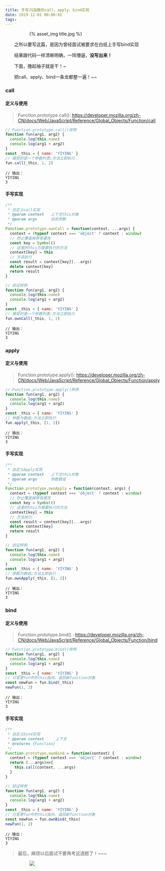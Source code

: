```yaml
---
title: 手写JS函数的call、apply、bind实现
date: 2019-12-01 00:00:02
tags:
---
```


<div style="width:70%;margin:auto">
{% asset_img title.jpg %}
</div>

&emsp;&emsp;之所以要写这篇，是因为曾经面试被要求在白纸上手写bind实现

&emsp;&emsp;结果跟代码一样清晰明确，一阵懵逼，**没写出来！**

&emsp;&emsp;下面，撸起袖子就是干！~

&emsp;&emsp;把call、apply、bind一条龙都整一遍！~~

### call

#### 定义与使用

> Function.prototype.call(): https://developer.mozilla.org/zh-CN/docs/Web/JavaScript/Reference/Global_Objects/Function/call

```javascript
// Function.prototype.call()样例
function fun(arg1, arg2) {
  console.log(this.name)
  console.log(arg1 + arg2)
}
const _this = { name: 'YIYING' }
// 接受的是一个参数列表;方法立即执行
fun.call(_this, 1, 2)
```
```shell
// 输出：
YIYING
3
```

#### 手写实现

```javascript
/**
 * 自定义call实现
 * @param context   上下文this对象
 * @param args      动态参数
 */
Function.prototype.ownCall = function(context, ...args) {
  context = (typeof context === 'object' ? context : window)
  // 防止覆盖掉原有属性
  const key = Symbol()
  // 这里的this为需要执行的方法
  context[key] = this
  // 方法执行
  const result = context[key](...args)
  delete context[key]
  return result
}
```

```javascript
// 验证样例
function fun(arg1, arg2) {
  console.log(this.name)
  console.log(arg1 + arg2)
}
const _this = { name: 'YIYING' }
// 接受的是一个参数列表;方法立即执行
fun.ownCall(_this, 1, 2)
```

```shell
// 输出：
YIYING
3
```


### apply

#### 定义与使用

> Function.prototype.apply(): https://developer.mozilla.org/zh-CN/docs/Web/JavaScript/Reference/Global_Objects/Function/apply

```javascript
// Function.prototype.apply()样例
function fun(arg1, arg2) {
  console.log(this.name)
  console.log(arg1 + arg2)
}
const _this = { name: 'YIYING' }
// 参数为数组;方法立即执行
fun.apply(_this, [1, 2])
```
```shell
// 输出：
YIYING
3
```

#### 手写实现
```javascript
/**
 * 自定义Apply实现
 * @param context   上下文this对象
 * @param args      参数数组
 */
Function.prototype.ownApply = function(context, args) {
  context = (typeof context === 'object' ? context : window)
  // 防止覆盖掉原有属性
  const key = Symbol()
  // 这里的this为需要执行的方法
  context[key] = this
  // 方法执行
  const result = context[key](...args)
  delete context[key]
  return result
}
```

```javascript
// 验证样例
function fun(arg1, arg2) {
  console.log(this.name)
  console.log(arg1 + arg2)
}
const _this = { name: 'YIYING' }
// 参数为数组;方法立即执行
fun.ownApply(_this, [1, 2])
```

```shell
// 输出：
YIYING
3
```

### bind

#### 定义与使用

> Function.prototype.bind()
: https://developer.mozilla.org/zh-CN/docs/Web/JavaScript/Reference/Global_Objects/Function/bind

```javascript
// Function.prototype.bind()样例
function fun(arg1, arg2) {
  console.log(this.name)
  console.log(arg1 + arg2)
}
const _this = { name: 'YIYING' }
// 只变更fun中的this指向，返回新function对象
const newFun = fun.bind(_this)
newFun(1, 2)
```
```shell
// 输出：
YIYING
3
```

#### 手写实现

```javascript
/**
 * 自定义bind实现
 * @param context     上下文
 * @returns {Function}
 */
Function.prototype.ownBind = function(context) {
  context = (typeof context === 'object' ? context : window)
  return (...args)=>{
    this.call(context, ...args)
  }
}
```

```javascript
// 验证样例
function fun(arg1, arg2) {
  console.log(this.name)
  console.log(arg1 + arg2)
}
const _this = { name: 'YIYING' }
// 只变更fun中的this指向，返回新function对象
const newFun = fun.ownBind(_this)
newFun(1, 2)
```

```shell
// 输出：
YIYING
3
```

> 最后，麻烦以后面试不要再考这道题了！~~~

<div style="width:70%;margin:auto">
<img src='http://muchstudy.com/2020/04/04/聊聊一线开发的基本素养/公众号二维码.gif'>
</div>
